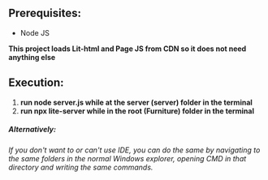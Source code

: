 <h2>Prerequisites: </h2>

- Node JS 

__This project loads Lit-html and Page JS from CDN so it does not need anything else__

<h2>Execution: </h2>

1. __run node server.js while at the server (server) folder in the terminal__
2. __run npx lite-server while in the root (Furniture) folder in the terminal__

<h5>Alternatively: </h5>

_If you don't want to or can't use IDE, you can do the same by navigating to the same 
folders in the normal Windows explorer, opening CMD in that directory and writing the same commands._
